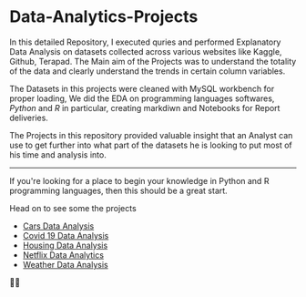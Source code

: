 # Data-Analytics-Projects

In this detailed Repository, I executed quries and performed Explanatory Data Analysis on datasets collected across various websites like Kaggle, Github, Terapad. The Main aim  of the Projects was to understand the totality of the data and clearly understand the trends in certain column variables.

The Datasets in this projects were cleaned with MySQL workbench for proper loading, We did the EDA on programming languages softwares, *Python* and *R* in particular, creating markdiwn and Notebooks for Report deliveries.

The Projects in this repository provided valuable insight that an Analyst can use to get further into what part of the datasets he is looking to put most of his time and analysis into.

****
If you're looking for a place to begin your knowledge in Python and R programming languages, then this should be a great start.

Head on to see some the projects

- [Cars Data Analysis](https://github.com/ikebude/Global_Data_Analytics_Projects/tree/main/Cars%20Data%20Analysis)
- [Covid 19 Data Analysis](https://github.com/ikebude/Global_Data_Analytics_Projects/tree/main/Covid%2019%20Data%20Analysis)
- [Housing Data Analysis](https://github.com/ikebude/Global_Data_Analytics_Projects/tree/main/Housing%20Data%20Analysis)
- [Netflix Data Analytics](https://github.com/ikebude/Global_Data_Analytics_Projects/tree/main/Netflix%20Data%20Analytics)
- [Weather Data Analysis](https://github.com/ikebude/Global_Data_Analytics_Projects/tree/main/Weather%20Data%20Analysis)

✌🏾
